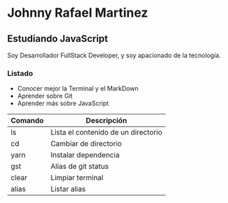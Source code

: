 # Johnny Rafael Martinez

## Estudiando JavaScript

Soy Desarrollador FullStack Developer, y soy apacionado de la tecnología.

### Listado
- Conocer mejor la Terminal y el MarkDown
- Aprender sobre Git
- Aprender más sobre JavaScript

| Comando | Descripción                         |
|---------|-------------------------------------|
|ls       | Lista el contenido de un directorio |
|cd       | Cambiar de directorio               |  
|yarn     | Instalar dependencia                |
|gst      | Alias de git status                 |
|clear    | Limpiar terminal                    |
|alias    | Listar alias                        |